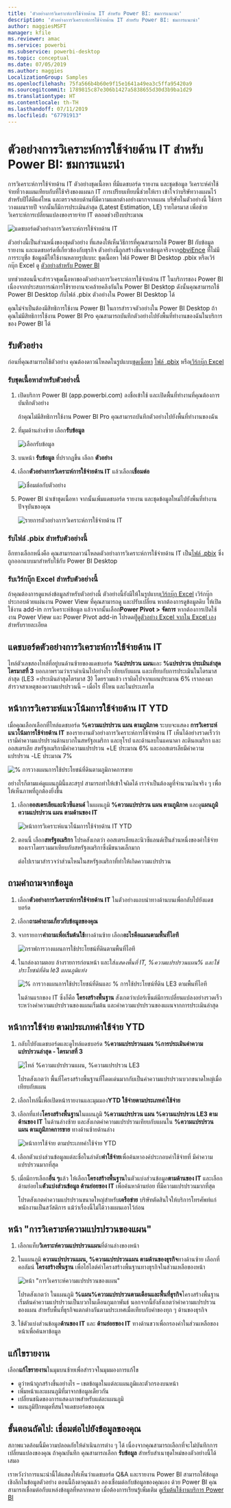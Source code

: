 ```yaml
---
title: 'ตัวอย่างการวิเคราะห์การใช้จ่ายด้าน IT สำหรับ Power BI: ชมการแนะนำ'
description: 'ตัวอย่างการวิเคราะห์การใช้จ่ายด้าน IT สำหรับ Power BI: ชมการแนะนำ'
author: maggiesMSFT
manager: kfile
ms.reviewer: amac
ms.service: powerbi
ms.subservice: powerbi-desktop
ms.topic: conceptual
ms.date: 07/05/2019
ms.author: maggies
LocalizationGroup: Samples
ms.openlocfilehash: 75fa566b4b60e9f15e1641a49ea3c5ffa95420a9
ms.sourcegitcommit: 1789815c87e306b1427a5838655d30d3b9ba1d29
ms.translationtype: HT
ms.contentlocale: th-TH
ms.lasthandoff: 07/11/2019
ms.locfileid: "67791913"
---
```

# <a name="it-spend-analysis-sample-for-power-bi-take-a-tour"></a>ตัวอย่างการวิเคราะห์การใช้จ่ายด้าน IT สำหรับ Power BI: ชมการแนะนำ

การวิเคราะห์การใช้จ่ายด้าน IT ตัวอย่างชุดเนื้อหา ที่มีแดชบอร์ด รายงาน และชุดข้อมูล  วิเคราะห์ค่าใช้จ่ายที่วางแผนเทียบกับที่ใช้จริงของแผนก IT การเปรียบเทียบนี้ช่วยให้เรา เข้าใจว่าบริษัทวางแผนไว้สำหรับปีได้ดีแค่ไหน และตรวจสอบด้านที่มีความแตกต่างอย่างมากจากแผน บริษัทในตัวอย่างนี้ ใช้การวางแผนรายปี จากนั้นก็มีการประเมินล่าสุด (Latest Estimation, LE) รายไตรมาส เพื่อช่วยวิเคราะห์การเปลี่ยนแปลงของรายจ่าย IT ตลอดช่วงปีงบประมาณ

![แดชบอร์ดตัวอย่างการวิเคราะห์การใช้จ่ายด้าน IT](media/sample-it-spend/it1.png)

ตัวอย่างนี้เป็นส่วนหนึ่งของชุดตัวอย่าง ที่แสดงให้เห็นวิธีการที่คุณสามารถใช้ Power BI กับข้อมูล รายงาน และแดชบอร์ดที่เกี่ยวข้องกับธุรกิจ ตัวอย่างนี้ถูกสร้างขึ้นจากข้อมูลจริงจาก[obviEnce](http://www.obvience.com/) ที่ไม่มีการระบุชื่อ ข้อมูลมีให้ใช้งานหลายรูปแบบ: ชุดเนื้อหา ไฟล์ Power BI Desktop .pbix หรือเวิร์กบุ๊ก Excel ดู [ตัวอย่างสำหรับ Power BI](sample-datasets.md) 

บทช่วยสอนนี้จะสำรวจชุดเนื้อหาของตัวอย่างการวิเคราะห์การใช้จ่ายด้าน IT ในบริการของ Power BI เนื่องจากประสบการณ์การใช้รายงานจะคล้ายคลึงกันใน Power BI Desktop ดังนั้นคุณสามารถใช้ Power BI Desktop กับไฟล์ .pbix ตัวอย่างใน Power BI Desktop ได้ 

คุณไม่จำเป็นต้องมีสิทธิการใช้งาน Power BI ในการสำรวจตัวอย่างใน Power BI Desktop ถ้าคุณไม่มีสิทธิการใช้งาน Power BI Pro คุณสามารถบันทึกตัวอย่างไปยังพื้นที่ทำงานของฉันในบริการของ Power BI ได้ 

## <a name="get-the-sample"></a>รับตัวอย่าง

 ก่อนที่คุณสามารถใช้ตัวอย่าง คุณต้องดาวน์โหลดในรูปแบบ[ชุดเนื้อหา](#get-the-content-pack-for-this-sample) [ไฟล์ .pbix](#get-the-pbix-file-for-this-sample) หรือ[เวิร์กบุ๊ก Excel](#get-the-excel-workbook-for-this-sample)

### <a name="get-the-content-pack-for-this-sample"></a>รับชุดเนื้อหาสำหรับตัวอย่างนี้

1. เปิดบริการ Power BI (app.powerbi.com) ลงชื่อเข้าใช้ และเปิดพื้นที่ทำงานที่คุณต้องการบันทึกตัวอย่าง

   ถ้าคุณไม่มีสิทธิการใช้งาน Power BI Pro คุณสามารถบันทึกตัวอย่างไปยังพื้นที่ทำงานของฉัน

2. ที่มุมด้านล่างซ้าย เลือก**รับข้อมูล**
   
   ![เลือกรับข้อมูล](media/sample-datasets/power-bi-get-data.png)
3. บนหน้า **รับข้อมูล** ที่ปรากฏขึ้น เลือก **ตัวอย่าง**
   
4. เลือก**ตัวอย่างการวิเคราะห์การใช้จ่ายด้าน IT** แล้วเลือก**เชื่อมต่อ**  
  
   ![เชื่อมต่อกับตัวอย่าง](media/sample-it-spend/it-connect.png)
   
5. Power BI นำเข้าชุดเนื้อหา จากนั้นเพิ่มแดชบอร์ด รายงาน และชุดข้อมูลใหม่ไปยังพื้นที่ทำงานปัจจุบันของคุณ
   
   ![รายการตัวอย่างการวิเคราะห์การใช้จ่ายด้าน IT](media/sample-it-spend/it-spend-analysis-sample-entry.png)
  
### <a name="get-the-pbix-file-for-this-sample"></a>รับไฟล์ .pbix สำหรับตัวอย่างนี้

อีกทางเลือกหนึ่งคือ คุณสามารถดาวน์โหลดตัวอย่างการวิเคราะห์การใช้จ่ายด้าน IT เป็น[ไฟล์ .pbix](http://download.microsoft.com/download/E/9/8/E98CEB6D-CEBB-41CF-BA2B-1A1D61B27D87/IT%20Spend%20Analysis%20Sample%20PBIX.pbix) ซึ่งถูกออกแบบมาสำหรับใช้กับ Power BI Desktop

### <a name="get-the-excel-workbook-for-this-sample"></a>รับเวิร์กบุ๊ก Excel สำหรับตัวอย่างนี้

ถ้าคุณต้องการดูแหล่งข้อมูลสำหรับตัวอย่างนี้ ตัวอย่างนี้ยังมีให้ในรูปแบบ[เวิร์กบุ๊ก Excel](http://go.microsoft.com/fwlink/?LinkId=529783) เวิร์กบุ๊กประกอบด้วยแผ่นงาน Power View ที่คุณสามารถดู และปรับเปลี่ยน หากต้องการดูข้อมูลดิบ ให้เปิดใช้งาน add-in การวิเคราะห์ข้อมูล แล้วจากนั้นเลือก**Power Pivot > จัดการ** หากต้องการเปิดใช้งาน Power View และ Power Pivot add-in โปรดดทีู่[ดูตัวอย่าง Excel จากใน Excel เอง](sample-datasets.md#optional-take-a-look-at-the-excel-samples-from-inside-excel-itself)สำหรับรายละเอียด

## <a name="it-spend-analysis-sample-dashboard"></a>แดชบอร์ดตัวอย่างการวิเคราะห์การใช้จ่ายด้าน IT
ไทล์ตัวเลขสองไทล์ที่อยู่บนด้านซ้ายของแดชบอร์ด **%แปรปรวน แผน**และ **%แปรปรวน ประเมินล่าสุด ไตรมาสที่ 3** บอกภาพรวมว่าเราดำเนินไปอย่างไร เทียบกับแผน และเทียบกับการประเมินในไตรมาสล่าสุด (LE3 =ประเมินล่าสุดไตรมาส 3) โดยรวมแล้ว เราผิดไปจากแผนประมาณ 6% เราลองมาสำรวจสาเหตุของความแปรปรวนนี้ – เมื่อไร ที่ไหน และในประเภทใด

## <a name="ytd-it-spend-trend-analysis-page"></a>หน้าการวิเคราะห์แนวโน้มการใช้จ่ายด้าน IT YTD
เมื่อคุณเลือกเลือกที่ไทล์แดชบอร์ด **%ความแปรปรวน แผน ตามภูมิภาค** ระบบจะแสดง **การวิเคราะห์แนวโน้มการใช้จ่ายด้าน IT** ของรายงานตัวอย่างการวิเคราะห์การใช้จ่ายด้าน IT เห็นได้อย่างรวดเร็วว่าเรามีค่าความแปรปรวนด้านบวกในสหรัฐอเมริกา และยุโรป และด้านลบในแคนาดา ละตินอเมริกา และออสเตรเลีย สหรัฐอเมริกามีค่าความแปรปรวน +LE ประมาณ 6% และออสเตรเลียมีค่าความแปรปรวน -LE ประมาณ 7%

![% การวางแผนการใช้ประโยชน์ที่ดินตามภูมิภาคการขาย](media/sample-it-spend/it2.png)

อย่างไรก็ตามแค่ดูแผนภูมินี้และสรุป สามารถทำให้เข้าใจผิดได้ เราจำเป็นต้องดูที่จำนวนเงินจริง ๆ เพื่อให้เห็นภาพที่ถูกต้องยิ่งขึ้น

1. เลือก**ออสเตรเลียและนิวซีแลนด์** ในแผนภูมิ **%ความแปรปรวน แผน ตามภูมิภาค** และดู**แผนภูมิ ความแปรปรวน แผน ตามด้านของ IT**

   ![หน้าการวิเคราะห์แนวโน้มการใช้จ่ายด้าน IT YTD](media/sample-it-spend/it3.png)
2. ตอนนี้ เลือก**สหรัฐอเมริกา** โปรดสังเกตว่า ออสเตรเลียและนิวซีแลนด์เป็นส่วนหนึ่งของค่าใช้จ่ายของเราโดยรวมมาเทียบกับสหรัฐอเมริกาซึ่งมีขนาดเล็กมาก

    ต่อไปเรามาสำรวจว่าส่วนไหนในสหรัฐอเมริกาที่ทำให้เกิดความแปรปรวน

## <a name="ask-questions-of-the-data"></a>ถามคำถามจากข้อมูล
1. เลือก**ตัวอย่างการวิเคราะห์การใช้จ่ายด้าน IT** ในตัวอย่างแถบนำทางด้านบนเพื่อกลับไปยังแดชบอร์ด
2. เลือก**ถามคำถามเกี่ยวกับข้อมูลของคุณ**
3. จากรายการ**คำถามเพื่อเริ่มต้นใช้**ทางด้านซ้าย เลือก**อะไรคือแผนตามพื้นที่ไอที**

   ![กราฟการวางแผนการใช้ประโยชน์ที่ดินตามพื้นที่ไอที](media/sample-it-spend/it-area-chart.png)

4. ในกล่องถามตอบ ล้างรายการก่อนหน้า และใส่*แสดงพื้นที่ IT, %ความแปรปรวนแผน% และใช้ประโยชน์ที่ดิน le3 แผนภูมิแท่ง*

   ![% การวางแผนการใช้ประโยชน์ที่ดินและ % การใช้ประโยชน์ที่ดิน LE3 ตามพื้นที่ไอที](media/sample-it-spend/it4.png)

   ในด้านแรกของ IT ซึ่งก็คือ **โครงสร้างพื้นฐาน** สังเกตว่าเปอร์เซ็นต์มีการเปลี่ยนแปลงอย่างรวดเร็ว ระหว่างค่าความแปรปรวนของแผนเริ่มต้น และค่าความแปรปรวนของแผนจากการประเมินล่าสุด

## <a name="ytd-spend-by-cost-elements-page"></a>หน้าการใช้จ่าย ตามประเภทค่าใช้จ่าย YTD

1. กลับไปยังแดชบอร์ดและดูไทล์แดชบอร์ด **%ความแปรปรวนแผน %การประเมินค่าความแปรปรวนล่าสุด - ไตรมาสที่ 3**

   ![ไทล์ %ความแปรปรวนแผน, %ความแปรปรวน LE3](media/sample-it-spend/it5.png)

   โปรดสังเกตว่า พื้นที่โครงสร้างพื้นฐานที่โดดเด่นมากกับเป็นค่าความแปรปรวนบวกขนาดใหญ่เมื่อเทียบกับแผน

1. เลือกไทล์นี้เพื่อเปิดหน้ารายงานและมุมมอง**YTD ใช้จ่ายตามประเภทค่าใช้จ่าย**
2. เลือกที่แท่ง**โครงสร้างพื้นฐาน**ในแผนภูมิ **%ความแปรปรวน แผน %ความแปรปรวน LE3 ตามด้านของ IT** ในด้านล่างซ้าย และสังเกตค่าความแปรปรวนเทียบกับแผนใน **%ความแปรปรวน แผน ตามภูมิภาคการขาย** ทางด้านซ้ายด้านล่าง

    ![หน้าการใช้จ่าย ตามประเภทค่าใช้จ่าย YTD](media/sample-it-spend/it6.png)
3. เลือกตัวแบ่งส่วนข้อมูลแต่ละชื่อในลำดับ**ค่าใช้จ่าย**เพื่อค้นหาองค์ประกอบค่าใช้จ่ายที่ มีค่าความแปรปรวนมากที่สุด
4. เมื่อมีการเลือก**อื่น ๆ**แล้ว ให้เลือก**โครงสร้างพื้นฐาน**ในตัวแบ่งส่วนข้อมูล**ตามด้านของ IT** และเลือกด้านย่อยใน**ตัวแบ่งส่วนข้อมูล ด้านย่อยของ IT** เพื่อค้นหาด้านย่อย ที่มีความแปรปรวนมากที่สุด  

   โปรดสังเกตค่าความแปรปรวนขนาดใหญ่สำหรับ**เครือข่าย** บริษัทตัดสินใจให้บริการโทรศัพท์แก่พนักงานเป็นสวัสดิการ แม้ว่าเรื่องนี้ไม่ได้วางแผนเอาไว้ก่อน

## <a name="plan-variance-analysis-page"></a>หน้า "การวิเคราะห์ความแปรปรวนของแผน"

1. เลือกแท็บ**วิเคราะห์ความแปรปรวนแผน**ที่ด้านล่างของหน้า

2. ในแผนภูมิ **ความแปรปรวนแผน, %ความแปรปรวนแผน ตามด้านของธุรกิจ**ทางด้านซ้าย เลือกที่คอลัมน์ **โครงสร้างพื้นฐาน** เพื่อไฮไลต์ค่าโครงสร้างพื้นฐานทางธุรกิจในส่วนเหลือของหน้า

    ![หน้า "การวิเคราะห์ความแปรปรวนของแผน"](media/sample-it-spend/it7.png)

   โปรดสังเกตว่า ในแผนภูมิ **%แผน%ความแปรปรวนตามเดือนและพื้นที่ธุรกิจ**โครงสร้างพื้นฐานเริ่มต้นค่าความแปรปรวนเป็นบวกในเดือนกุมภาพันธ์ นอกจากนี้ยังสังเกตว่าค่าความแปรปรวนของแผน สำหรับพื้นที่ธุรกิจแตกต่างกันตามประเทศเมื่อเทียบกับค่าของทุก ๆ ด้านของธุรกิจ 

3. ใช้ตัวแบ่งส่วนข้อมูล**ด้านของ IT** และ **ด้านย่อยของ IT** ทางด้านขวาเพื่อกรองค่าในส่วนเหลือของหน้าเพื่อค้นหาข้อมูล 

## <a name="edit-the-report"></a>แก้ไขรายงาน
เลือก**แก้ไขรายงาน**ในมุมบนซ้ายเพื่อสำรวจในมุมมองการแก้ไข

* ดูว่าหน้าถูกสร้างขึ้นอย่างไร – เขตข้อมูลในแต่ละแผนภูมิและตัวกรองบนหน้า
* เพิ่มหน้าและแผนภูมิที่มาจากข้อมูลเดียวกัน
* เปลี่ยนชนิดของการแสดงภาพสำหรับแต่ละแผนภูมิ
* แผนภูมิปักหมุดที่สนใจแดชบอร์ดของคุณ

## <a name="next-steps-connect-to-your-data"></a>ขั้นตอนถัดไป: เชื่อมต่อไปยังข้อมูลของคุณ
สภาพแวดล้อมนี้มีความปลอดภัยให้ดำเนินการต่าง ๆ ได้ เนื่องจากคุณสามารถเลือกที่จะไม่บันทึกการเปลี่ยนแปลงของคุณ ถ้าคุณบันทึก คุณสามารถเลือก **รับข้อมูล** สำหรับสำเนาชุดใหม่ของตัวอย่างนี้ได้เสมอ

เราหวังว่าการแนะนำนี้ได้แสดงให้เห็นว่าแดชบอร์ด Q&A และรายงาน Power BI สามารถให้ข้อมูลเชิงลึกในข้อมูลตัวอย่าง ตอนนี้ถึงตาคุณแล้ว ลองเชื่อมต่อกับข้อมูลของคุณเอง ด้วย Power BI คุณสามารถเชื่อมต่อกับแหล่งข้อมูลที่หลากหลาย เมื่อต้องการเรียนรู้เพิ่มเติม ดู[เริ่มต้นใช้งานบริการ Power BI](service-get-started.md)
